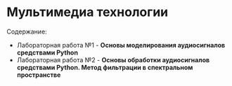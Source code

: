 # Мультимедиа технологии

Содержание:
 * Лабораторная работа №1 - **Основы моделирования аудиосигналов средствами Python**
 * Лабораторная работа №2 - **Основы обработки аудиосигналов средствами Python. Метод фильтрации в спектральном пространстве**
